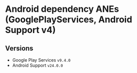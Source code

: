 # Android dependency ANEs (GooglePlayServices, Android Support v4)

## Versions

* Google Play Services `v9.4.0`
* Android Support `v24.0.0`